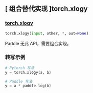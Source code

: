 ## [ 组合替代实现 ]torch.xlogy

### [torch.xlogy](https://pytorch.org/docs/stable/generated/torch.xlogy.html#torch.xlogy)

```python
torch.xlogy(input, other, *, out=None)
```

Paddle 无此 API，需要组合实现。

### 转写示例

```python
# Pytorch 写法
y = torch.xlogy(a, b)

# Paddle 写法
y = a * paddle.log(b)
```
